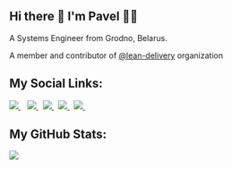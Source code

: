 <h2>
  Hi there 👋 I'm Pavel 👨‍💻
</h2>

<p>
  A Systems Engineer from Grodno, Belarus.

  A member and contributor of [@lean-delivery](https://github.com/lean-delivery) organization
</p>

<h2>
  My Social Links:
</h2>
<p>

  <a href="https://www.linkedin.com/in/pavelpikta/">
    <img src="https://img.shields.io/badge/linkedin-%230077B5.svg?&style=for-the-badge&logo=linkedin&logoColor=white"/>
  </a>&nbsp;&nbsp;

  <a href="https://instagram.com/pavel_pikta">
    <img src="https://img.shields.io/badge/instagram-%23E4405F.svg?&style=for-the-badge&logo=instagram&logoColor=white"/>
  </a>&nbsp;

  <a href="https://t.me/pavel_pikta">
    <img src="https://img.shields.io/badge/TELEGRAM-%230077B5.svg?&style=for-the-badge&logo=telegram&logoColor=white"/>
  </a>&nbsp;

  <a href="https://facebook.com/pavelpikta">
    <img src="https://img.shields.io/badge/facebook-%231877F2.svg?&style=for-the-badge&logo=facebook&logoColor=white"/>
  </a>&nbsp;

  <a href="https://open.spotify.com/user/mus1cboy">
    <img src="https://img.shields.io/badge/spotify-%231ED760.svg?&style=for-the-badge&logo=spotify&logoColor=white"/>
  </a>&nbsp;

</p>

<h2>
  My GitHub Stats:
</h2>
<p>
  <img src = "https://github-readme-stats.vercel.app/api?username=pavelpikta&show_icons=true&theme=dracula&line_height=30">
  <!-- <img src = "https://github-readme-stats.vercel.app/api/top-langs/?username=pavelpikta&theme=tokyonight"> -->
</p>
